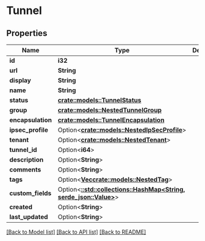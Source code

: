 # Tunnel

## Properties

Name | Type | Description | Notes
------------ | ------------- | ------------- | -------------
**id** | **i32** |  | [readonly]
**url** | **String** |  | [readonly]
**display** | **String** |  | [readonly]
**name** | **String** |  | 
**status** | [**crate::models::TunnelStatus**](Tunnel_status.md) |  | 
**group** | [**crate::models::NestedTunnelGroup**](NestedTunnelGroup.md) |  | 
**encapsulation** | [**crate::models::TunnelEncapsulation**](Tunnel_encapsulation.md) |  | 
**ipsec_profile** | Option<[**crate::models::NestedIpSecProfile**](NestedIPSecProfile.md)> |  | [optional]
**tenant** | Option<[**crate::models::NestedTenant**](NestedTenant.md)> |  | [optional]
**tunnel_id** | Option<**i64**> |  | [optional]
**description** | Option<**String**> |  | [optional]
**comments** | Option<**String**> |  | [optional]
**tags** | Option<[**Vec<crate::models::NestedTag>**](NestedTag.md)> |  | [optional]
**custom_fields** | Option<[**::std::collections::HashMap<String, serde_json::Value>**](serde_json::Value.md)> |  | [optional]
**created** | Option<**String**> |  | [readonly]
**last_updated** | Option<**String**> |  | [readonly]

[[Back to Model list]](../README.md#documentation-for-models) [[Back to API list]](../README.md#documentation-for-api-endpoints) [[Back to README]](../README.md)


